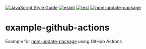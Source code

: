 [![JavaScript Style Guide](https://img.shields.io/badge/code_style-standard-brightgreen.svg)](https://standardjs.com)
[![eslint](https://github.com/npm-update-package/example-github-actions/actions/workflows/eslint.yml/badge.svg)](https://github.com/npm-update-package/example-github-actions/actions/workflows/eslint.yml)
[![test](https://github.com/npm-update-package/example-github-actions/actions/workflows/test.yml/badge.svg)](https://github.com/npm-update-package/example-github-actions/actions/workflows/test.yml)
[![npm-update-package](https://github.com/npm-update-package/example-github-actions/actions/workflows/npm-update-package.yml/badge.svg)](https://github.com/npm-update-package/example-github-actions/actions/workflows/npm-update-package.yml)

# example-github-actions

Example for [npm-update-package](https://github.com/npm-update-package/npm-update-package) using GitHub Actions
